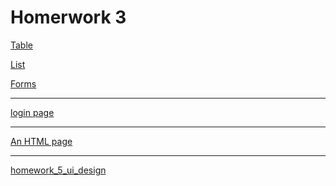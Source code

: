 # Homerwork 3

[Table](/homeworks/tables.html)
<br>

[List](/homeworks/list.html)
<br>

[Forms](/homeworks/form.html)

---

[login page](/homeworks/LoginPage.html)

---

[An HTML page](/homeworks/message.html)

---

[homework_5_ui_design ](/homeworks/practice.html)